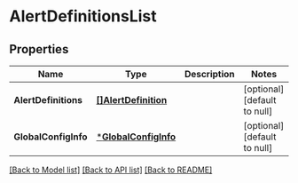 # AlertDefinitionsList

## Properties
Name | Type | Description | Notes
------------ | ------------- | ------------- | -------------
**AlertDefinitions** | [**[]AlertDefinition**](AlertDefinition.md) |  | [optional] [default to null]
**GlobalConfigInfo** | [***GlobalConfigInfo**](GlobalConfigInfo.md) |  | [optional] [default to null]

[[Back to Model list]](../README.md#documentation-for-models) [[Back to API list]](../README.md#documentation-for-api-endpoints) [[Back to README]](../README.md)

